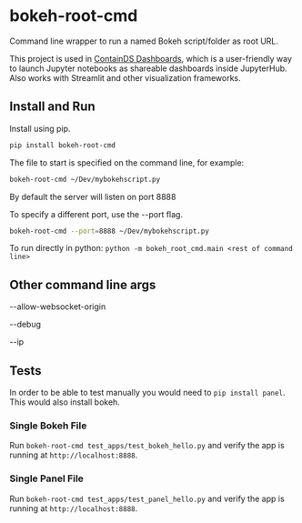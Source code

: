 # bokeh-root-cmd

Command line wrapper to run a named Bokeh script/folder as root URL.

This project is used in [ContainDS Dashboards](https://github.com/ideonate/cdsdashboards), which is a user-friendly
way to launch Jupyter notebooks as shareable dashboards inside JupyterHub. Also works with Streamlit and other
visualization frameworks.

## Install and Run

Install using pip.

```bash
pip install bokeh-root-cmd
```

The file to start is specified on the command line, for example:

```bash
bokeh-root-cmd ~/Dev/mybokehscript.py
```

By default the server will listen on port 8888

To specify a different port, use the --port flag.

```bash
bokeh-root-cmd --port=8888 ~/Dev/mybokehscript.py
```

To run directly in python: `python -m bokeh_root_cmd.main <rest of command line>`

## Other command line args

--allow-websocket-origin

--debug

--ip

## Tests

In order to be able to test manually you would need to `pip install panel`. This would also install bokeh.

### Single Bokeh File

Run `bokeh-root-cmd test_apps/test_bokeh_hello.py` and verify the app is running at `http://localhost:8888`.

### Single Panel File

Run `bokeh-root-cmd test_apps/test_panel_hello.py` and verify the app is running at `http://localhost:8888`.

